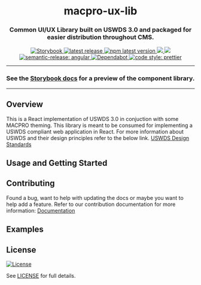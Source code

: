 <h1 align="center" style="border-bottom: none;"> macpro-ux-lib</h1>
<h3 align="center">Common UI/UX Library built on USWDS 3.0 and packaged for easier distribution throughout CMS.</h3>
<p align="center">
  <a href="https://cmsgov.github.io/macpro-ux-lib/">
    <img alt="Storybook" src="https://img.shields.io/badge/Storybook-Docs-pink.svg">
  </a>
  <a href="https://github.com/cmsgov/macpro-ux-lib/releases/latest">
    <img alt="latest release" src="https://img.shields.io/github/release/cmsgov/macpro-ux-lib.svg">
  </a>
  <a href="https://www.npmjs.com/package/macpro-ux-lib">
    <img alt="npm latest version" src="https://img.shields.io/npm/v/macpro-ux-lib/latest.svg">
  </a>
  <a href="https://codeclimate.com/github/CMSgov/macpro-ux-lib/maintainability">
    <img src="https://api.codeclimate.com/v1/badges/7aa40b9f69c550a8cf72/maintainability" />
  </a>
  <a href="https://codeclimate.com/github/CMSgov/macpro-ux-lib/test_coverage">
    <img src="https://api.codeclimate.com/v1/badges/7aa40b9f69c550a8cf72/test_coverage" />
  </a>
  <a href="https://github.com/semantic-release/semantic-release">
    <img alt="semantic-release: angular" src="https://img.shields.io/badge/semantic--release-angular-e10079?logo=semantic-release">
  </a>
  <a href="https://dependabot.com/">
    <img alt="Dependabot" src="https://badgen.net/badge/Dependabot/enabled/green?icon=dependabot">
  </a>
  <a href="https://github.com/prettier/prettier">
    <img alt="code style: prettier" src="https://img.shields.io/badge/code_style-prettier-ff69b4.svg?style=flat-square">
  </a>
</p>

---

### See the [Storybook docs](https://cmsgov.github.io/macpro-ux-lib/) for a preview of the component library.

---

## Overview

This is a React implementation of USWDS 3.0 in conjuction with some MACPRO theming. This library is meant to be consumed for implementing a USWDS compliant web application in React. For more information about USWDS and their design principles refer to the below link.
[USWDS Design Standards](https://designsystem.digital.gov/design-principles/)

## Usage and Getting Started

## Contributing

Found a bug, want to help with updating the docs or maybe you want to help add a feature. Refer to our contribution documentation for more information: [Documentation](./docs/CONTRIBUTING.MD)

## Examples

## License

[![License](https://img.shields.io/badge/License-CC0--1.0--Universal-blue.svg)](https://creativecommons.org/publicdomain/zero/1.0/legalcode)

See [LICENSE](LICENSE) for full details.
